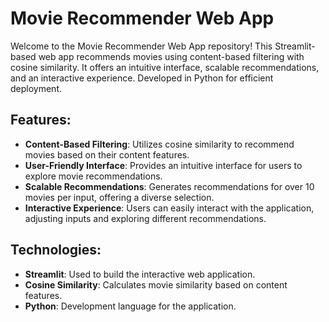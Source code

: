 # Movie Recommender Web App

Welcome to the Movie Recommender Web App repository! This Streamlit-based web app recommends movies using content-based filtering with cosine similarity. It offers an intuitive interface, scalable recommendations, and an interactive experience. Developed in Python for efficient deployment.

## Features:
- **Content-Based Filtering**: Utilizes cosine similarity to recommend movies based on their content features.
- **User-Friendly Interface**: Provides an intuitive interface for users to explore movie recommendations.
- **Scalable Recommendations**: Generates recommendations for over 10 movies per input, offering a diverse selection.
- **Interactive Experience**: Users can easily interact with the application, adjusting inputs and exploring different recommendations.

## Technologies:
- **Streamlit**: Used to build the interactive web application.
- **Cosine Similarity**: Calculates movie similarity based on content features.
- **Python**: Development language for the application.
